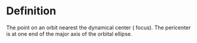 # Definition

The point on an orbit nearest the dynamical center ( focus). The
pericenter is at one end of the major axis of the orbital ellipse.

